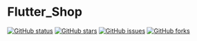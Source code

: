 # Flutter_Shop

[![GitHub status](https://img.shields.io/badge/status-10%25-brightgreen.svg)](https://github.com/UvDream/Flutter_Shop)
[![GitHub stars](https://img.shields.io/github/stars/UvDream/Flutter_Shop.svg)](https://github.com/UvDream/Flutter_Shop/stargazers)
[![GitHub issues](https://img.shields.io/github/issues/UvDream/Flutter_Shop.svg)](https://github.com/UvDream/Flutter_Shop/issues)
[![GitHub forks](https://img.shields.io/github/forks/UvDream/Flutter_Shop.svg)](https://github.com/UvDream/Flutter_Shop/network)
